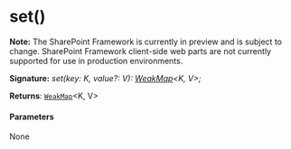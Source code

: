 # set()
**Note:** The SharePoint Framework is currently in preview and is subject to change. SharePoint Framework client-side web parts are not currently supported for use in production environments.





**Signature:** _set(key: K, value?: V): [WeakMap](../../es6-collections.api/interface/weakmap.md)<K, V>;_

**Returns**: [`WeakMap`](../../es6-collections.api/interface/weakmap.md)<K, V>





#### Parameters
None


